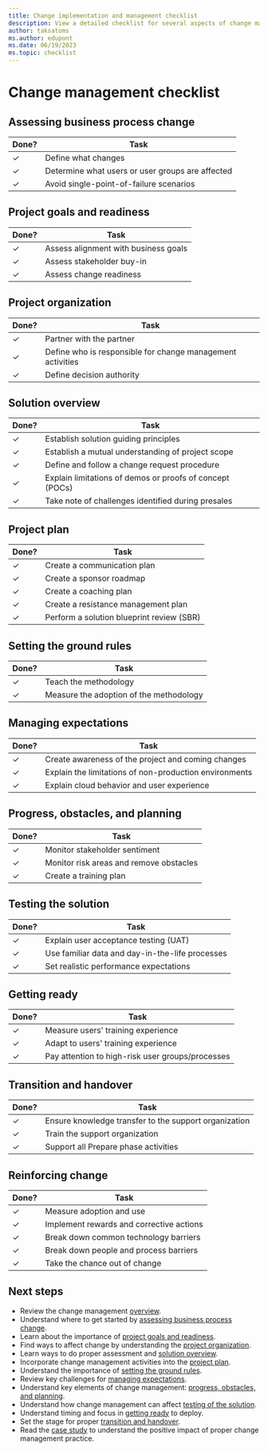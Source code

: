 ```yaml
---
title: Change implementation and management checklist
description: View a detailed checklist for several aspects of change management in the creation of an effective Dynamics 365 solution.
author: taksatoms
ms.author: edupont
ms.date: 06/19/2023
ms.topic: checklist
---
```


# Change management checklist

## Assessing business process change

| Done? | Task |
|---|---|
| &check; | Define what changes |
| &check; | Determine what users or user groups are affected |
| &check; | Avoid single-point-of-failure scenarios |

## Project goals and readiness

| Done? | Task |
|---|---|
| &check; | Assess alignment with business goals |
| &check; | Assess stakeholder buy-in |
| &check; | Assess change readiness |

## Project organization

| Done? | Task |
|---|---|
| &check; | Partner with the partner |
| &check; | Define who is responsible for change management activities |
| &check; | Define decision authority |

## Solution overview

| Done? | Task |
|---|---|
| &check; | Establish solution guiding principles |
| &check; | Establish a mutual understanding of project scope |
| &check; | Define and follow a change request procedure |
| &check; | Explain limitations of demos or proofs of concept (POCs) |
| &check; | Take note of challenges identified during presales |

## Project plan

| Done? | Task |
|---|---|
| &check; | Create a communication plan |
| &check; | Create a sponsor roadmap |
| &check; | Create a coaching plan |
| &check; | Create a resistance management plan |
| &check; | Perform a solution blueprint review (SBR) |

## Setting the ground rules

| Done? | Task |
|---|---|
| &check; | Teach the methodology |
| &check; | Measure the adoption of the methodology |

## Managing expectations

| Done? | Task |
|---|---|
| &check; | Create awareness of the project and coming changes |
| &check; | Explain the limitations of non-production environments |
| &check; | Explain cloud behavior and user experience |

## Progress, obstacles, and planning

| Done? | Task |
|---|---|
| &check; | Monitor stakeholder sentiment |
| &check; | Monitor risk areas and remove obstacles |
| &check; | Create a training plan |

## Testing the solution

| Done? | Task |
|---|---|
| &check; | Explain user acceptance testing (UAT) |
| &check; | Use familiar data and day-in-the-life processes |
| &check; | Set realistic performance expectations |

## Getting ready

| Done? | Task |
|---|---|
| &check; | Measure users' training experience |
| &check; | Adapt to users' training experience |
| &check; | Pay attention to high-risk user groups/processes |

## Transition and handover

| Done? | Task |
|---|---|
| &check; | Ensure knowledge transfer to the support organization |
| &check; | Train the support organization |
| &check; | Support all Prepare phase activities |

## Reinforcing change

| Done? | Task |
|---|---|
| &check; | Measure adoption and use |
| &check; | Implement rewards and corrective actions |
| &check; | Break down common technology barriers |
| &check; | Break down people and process barriers |
| &check; | Take the chance out of change |

## Next steps

- Review the change management [overview](change-management.md).
- Understand where to get started by [assessing business process change](change-management-assessing-business-process-change.md).
- Learn about the importance of [project goals and readiness](change-management-project-goals-readiness.md).
- Find ways to affect change by understanding the [project organization](change-management-project-organization.md).
- Learn ways to do proper assessment and [solution overview](change-management-solution-overiew.md).
- Incorporate change management activities into the [project plan](change-management-project-plan.md).
- Understand the importance of [setting the ground rules](change-management-set-ground-rules.md).
- Review key challenges for [managing expectations](change-management-manage-expectations.md).
- Understand key elements of change management: [progress, obstacles, and planning](change-management-progress-obstacles-planning.md).
- Understand how change management can affect [testing of the solution](change-management-test-solution.md).
- Understand timing and focus in [getting ready](change-management-get-ready.md) to deploy.
- Set the stage for proper [transition and handover](change-management-transition-handover.md).
- Read the [case study](change-management-case-study.md) to understand the positive impact of proper change management practice.
